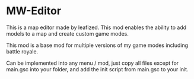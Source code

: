 # MW-Editor
 
This is a map editor made by leafized.
This mod enables the ability to add models to a map and create custom game modes.

This mod is a base mod for multiple versions of my game modes including battle royale.

Can be implemented into any menu / mod, just copy all files except for main.gsc into your folder,
and add the init script from main.gsc to your init.
